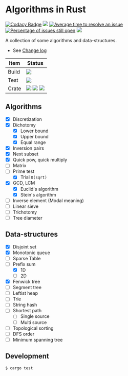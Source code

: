 # Algorithms in Rust

[![Codacy Badge](https://api.codacy.com/project/badge/Grade/27703a0a0f0b44efa7d3e2586ef63f84)](https://www.codacy.com/app/StardustDL/Algorithms-in-Rust?utm_source=github.com&amp;utm_medium=referral&amp;utm_content=StardustDL/Algorithms-in-Rust&amp;utm_campaign=Badge_Grade)
[![](https://img.shields.io/librariesio/github/StardustDL/Algorithms-in-Rust.svg)](https://libraries.io/github/StardustDL/Algorithms-in-Rust)
[![Average time to resolve an issue](http://isitmaintained.com/badge/resolution/StardustDL/Algorithms-in-Rust.svg)](http://isitmaintained.com/project/StardustDL/Algorithms-in-Rust "Average time to resolve an issue")
[![Percentage of issues still open](http://isitmaintained.com/badge/open/StardustDL/Algorithms-in-Rust.svg)](http://isitmaintained.com/project/StardustDL/Algorithms-in-Rust "Percentage of issues still open")
![](https://img.shields.io/github/license/StardustDL/Algorithms-in-Rust.svg)

A collection of some algorithms and data-structures.

- See [Change log](./docs/CHANGELOG.md)

|Item|Status|
|-|-|
|Build|[![](https://img.shields.io/travis/StardustDL/Algorithms-in-Rust.svg?style=flat-square)](https://travis-ci.org/StardustDL/Algorithms-in-Rust)|
|Test|[![](https://img.shields.io/codecov/c/gh/StardustDL/Algorithms-in-Rust.svg?style=flat-square)](https://codecov.io/gh/StardustDL/Algorithms-in-Rust)|
|Crate|[![](https://img.shields.io/crates/v/rsalgo.svg?style=flat-square)](https://crates.io/crates/rsalgo) [![](https://img.shields.io/crates/v/rsalgo.svg?style=flat-square&label=docs&&colorA=blue)](https://docs.rs/rsalgo/) ![](https://img.shields.io/crates/d/rsalgo.svg?style=flat-square)|

## Algorithms

- [x] Discretization
- [x] Dichotomy
  - [x] Lower bound
  - [x] Upper bound
  - [x] Equal range
- [x] Inversion pairs
- [x] Next subset
- [x] Quick pow, quick multiply
- [ ] Matrix
- [ ] Prime test
  - [x] Trial `O(sqrt)`
- [x] GCD, LCM
  - [x] Euclid's algorithm
  - [x] Stein's algorithm
- [ ] Inverse element (Modal meaning)
- [ ] Linear sieve
- [ ] Trichotomy
- [ ] Tree diameter

## Data-structures

- [x] Disjoint set
- [x] Monotonic queue
- [ ] Sparse Table
- [ ] Prefix sum
  - [x] 1D
  - [ ] 2D
- [x] Fenwick tree
- [ ] Segment tree
- [ ] Leftist heap
- [ ] Trie
- [ ] String hash
- [ ] Shortest path
  - [ ] Single source
  - [ ] Multi source
- [ ] Topological sorting
- [ ] DFS order
- [ ] Minimum spanning tree

## Development

```sh
$ cargo test
```
